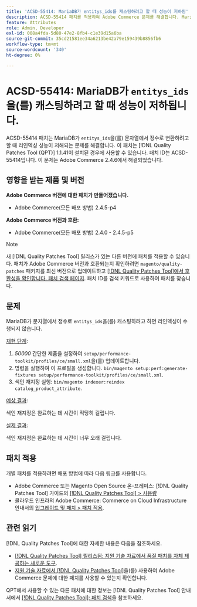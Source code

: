 ```yaml
---
title: 'ACSD-55414: MariaDB가 entitys_ids를 캐스팅하려고 할 때 성능이 저하됨'
description: ACSD-55414 패치를 적용하여 Adobe Commerce 문제를 해결합니다. MariaDB가 'entys_ids'를 문자열에서 정수로 변환하려고 하면 리인덱싱 성능이 저하됩니다.
feature: Attributes
role: Admin, Developer
exl-id: 008a4fda-5d80-47e2-8fb4-c1e39d15a6ba
source-git-commit: 35cd21581ee34a6213be42a79e159439b8856fb6
workflow-type: tm+mt
source-wordcount: '340'
ht-degree: 0%

---
```


# ACSD-55414: MariaDB가 `entitys_ids`을(를) 캐스팅하려고 할 때 성능이 저하됩니다.

ACSD-55414 패치는 MariaDB가 `entitys_ids`을(를) 문자열에서 정수로 변환하려고 할 때 리인덱싱 성능이 저해되는 문제를 해결합니다. 이 패치는 [!DNL Quality Patches Tool (QPT)] 1.1.41이 설치된 경우에 사용할 수 있습니다. 패치 ID는 ACSD-55414입니다. 이 문제는 Adobe Commerce 2.4.6에서 해결되었습니다.

## 영향을 받는 제품 및 버전

**Adobe Commerce 버전에 대한 패치가 만들어졌습니다.**

* Adobe Commerce(모든 배포 방법) 2.4.5-p4

**Adobe Commerce 버전과 호환:**

* Adobe Commerce(모든 배포 방법) 2.4.0 - 2.4.5-p5

>[!NOTE]
>
>새 [!DNL Quality Patches Tool] 릴리스가 있는 다른 버전에 패치를 적용할 수 있습니다. 패치가 Adobe Commerce 버전과 호환되는지 확인하려면 `magento/quality-patches` 패키지를 최신 버전으로 업데이트하고 [[!DNL Quality Patches Tool]에서 호환성을 확인합니다. 패치 검색 페이지](https://experienceleague.adobe.com/tools/commerce-quality-patches/index.html?lang=ko). 패치 ID를 검색 키워드로 사용하여 패치를 찾습니다.

## 문제

MariaDB가 문자열에서 정수로 `entitys_ids`을(를) 캐스팅하려고 하면 리인덱싱이 수행되지 않습니다.

<u>재현 단계</u>:

1. *50000* 간단한 제품을 설정하여 `setup/performance-toolkit/profiles/ce/small.xml`을(를) 업데이트합니다.
1. 명령을 실행하여 이 프로필을 생성합니다. `bin/magento setup:perf:generate-fixtures setup/performance-toolkit/profiles/ce/small.xml`.
1. 색인 재지정 실행: `bin/magento indexer:reindex catalog_product_attribute`.

<u>예상 결과</u>:

색인 재지정은 완료하는 데 시간이 적당히 걸립니다.

<u>실제 결과</u>:

색인 재지정은 완료하는 데 시간이 너무 오래 걸립니다.

## 패치 적용

개별 패치를 적용하려면 배포 방법에 따라 다음 링크를 사용합니다.

* Adobe Commerce 또는 Magento Open Source 온-프레미스: [!DNL Quality Patches Tool] 가이드의 [[!DNL Quality Patches Tool] > 사용량](https://experienceleague.adobe.com/docs/commerce-operations/tools/quality-patches-tool/usage.html?lang=ko)
* 클라우드 인프라의 Adobe Commerce: Commerce on Cloud Infrastructure 안내서의 [업그레이드 및 패치 > 패치 적용](https://experienceleague.adobe.com/docs/commerce-cloud-service/user-guide/develop/upgrade/apply-patches.html?lang=ko).

## 관련 읽기

[!DNL Quality Patches Tool]에 대한 자세한 내용은 다음을 참조하세요.

* [[!DNL Quality Patches Tool] 릴리스됨: 지원 기술 자료에서 품질 패치를 자체 제공하는 새로운 도구](/help/announcements/adobe-commerce-announcements/magento-quality-patches-released-new-tool-to-self-serve-quality-patches.md).
* [지원 기술 자료에서  [!DNL Quality Patches Tool]](/help/support-tools/patches-available-in-qpt-tool/check-patch-for-magento-issue-with-magento-quality-patches.md)을(를) 사용하여 Adobe Commerce 문제에 대한 패치를 사용할 수 있는지 확인합니다.

QPT에서 사용할 수 있는 다른 패치에 대한 정보는 [!DNL Quality Patches Tool] 안내서에서 [[!DNL Quality Patches Tool]: 패치 검색](https://experienceleague.adobe.com/tools/commerce-quality-patches/index.html?lang=ko)을 참조하세요.
